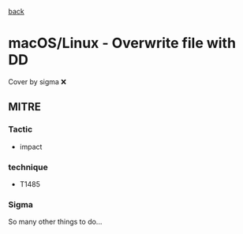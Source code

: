 [back](../index.md)
# macOS/Linux - Overwrite file with DD
Cover by sigma :x: 

## MITRE
### Tactic
  - impact

### technique
  - T1485

### Sigma

 So many other things to do...